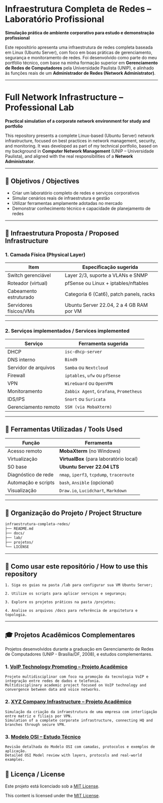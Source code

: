# Infraestrutura Completa de Redes – Laboratório Profissional  
**Simulação prática de ambiente corporativo para estudo e demonstração profissional**

Este repositório apresenta uma infraestrutura de redes completa baseada em Linux (Ubuntu Server), com foco em boas práticas de gerenciamento, segurança e monitoramento de redes. Foi desenvolvido como parte do meu portfólio técnico, com base na minha formação superior em **Gerenciamento de Redes de Computadores** pela Universidade Paulista (UNIP), e alinhado às funções reais de um **Administrador de Redes (Network Administrator)**.

---

# Full Network Infrastructure – Professional Lab  
**Practical simulation of a corporate network environment for study and portfolio**

This repository presents a complete Linux-based (Ubuntu Server) network infrastructure, focused on best practices in network management, security, and monitoring. It was developed as part of my technical portfolio, based on my background in **Computer Network Management** (UNIP – Universidade Paulista), and aligned with the real responsibilities of a **Network Administrator**.

---

## 🎯 Objetivos / Objectives

- Criar um laboratório completo de redes e serviços corporativos
- Simular cenários reais de infraestrutura e gestão
- Utilizar ferramentas amplamente adotadas no mercado
- Demonstrar conhecimento técnico e capacidade de planejamento de redes

---

## 🧱 Infraestrutura Proposta / Proposed Infrastructure

### 1. Camada Física (Physical Layer)

| Item                 | Especificação sugerida                      |
|----------------------|---------------------------------------------|
| Switch gerenciável   | Layer 2/3, suporte a VLANs e SNMP           |
| Roteador (virtual)   | pfSense ou Linux + iptables/nftables        |
| Cabeamento estruturado | Categoria 6 (Cat6), patch panels, racks  |
| Servidores físicos/VMs | Ubuntu Server 22.04, 2 a 4 GB RAM por VM |

---

### 2. Serviços implementados / Services implemented

| Serviço             | Ferramenta sugerida                         |
|---------------------|---------------------------------------------|
| DHCP                | `isc-dhcp-server`                           |
| DNS interno         | `Bind9`                                     |
| Servidor de arquivos| `Samba` ou `Nextcloud`                      |
| Firewall            | `iptables`, `ufw` ou `pfSense`              |
| VPN                 | `WireGuard` ou `OpenVPN`                    |
| Monitoramento       | `Zabbix Agent`, `Grafana`, `Prometheus`     |
| IDS/IPS             | `Snort` ou `Suricata`                       |
| Gerenciamento remoto| `SSH (via MobaXterm)`                       |

---

## 🧰 Ferramentas Utilizadas / Tools Used

| Função               | Ferramenta                                 |
|----------------------|--------------------------------------------|
| Acesso remoto        | **MobaXterm** (no Windows)                 |
| Virtualização        | **VirtualBox** (para laboratório local)    |
| SO base              | **Ubuntu Server 22.04 LTS**                |
| Diagnóstico de rede  | `nmap`, `iperf3`, `tcpdump`, `traceroute`  |
| Automação e scripts  | `bash`, `Ansible` (opcional)               |
| Visualização         | `Draw.io`, `Lucidchart`, `Markdown`        |

---

## 📁 Organização do Projeto / Project Structure

```bash
infraestrutura-completa-redes/
├── README.md
├── docs/
├── lab/
├── projetos/
└── LICENSE
```

---

## 📌 Como usar este repositório / How to use this repository

    1. Siga os guias na pasta /lab para configurar sua VM Ubuntu Server;

    2. Utilize os scripts para aplicar serviços e segurança;

    3. Explore os projetos práticos na pasta /projetos;

    4. Analise os arquivos /docs para referência de arquitetura e topologia.

---
    
## 🎓 Projetos Acadêmicos Complementares

Projetos desenvolvidos durante a graduação em Gerenciamento de Redes de Computadores (UNIP - Brasília/DF, 2008), e estudos complementares.

### 1. [VoIP Technology Promoting – Projeto Acadêmico](https://github.com/Emersoft76/VoIP-Protocols-Comparison-Lab)

    Projeto multidisciplinar com foco na promoção da tecnologia VoIP e integração entre redes de dados e telefonia.
    Multidisciplinary academic project focused on VoIP technology and convergence between data and voice networks.

### 2. [XYZ Company Infrastructure – Projeto Acadêmico](https://github.com/Emersoft76/xyz-company-it-infrastructure-lab)

    Simulação da criação da infraestrutura de uma empresa com interligação entre matriz e filiais por VPN.
    Simulation of a complete corporate infrastructure, connecting HQ and branches through secure VPN.

### 3. [Modelo OSI – Estudo Técnico](https://github.com/Emersoft76/osi-model-review)

    Revisão detalhada do Modelo OSI com camadas, protocolos e exemplos de aplicação.
    Detailed OSI Model review with layers, protocols and real-world examples.

## 📄 Licença / License

Este projeto está licenciado sob a [MIT License](./LICENSE).

This content is licensed under the [MIT License](./LICENSE).

